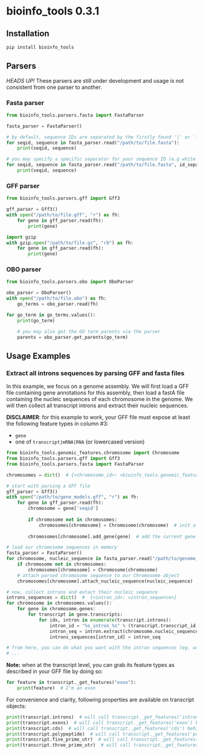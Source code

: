 # bioinfo_tools 0.3.1

## Installation

```bash
pip install bioinfo_tools
```

## Parsers

*HEADS UP!* These parsers are still under development and usage is not consistent from one parser to another.

### Fasta parser

```python
from bioinfo_tools.parsers.fasta import FastaParser

fasta_parser = FastaParser()

# by default, sequence IDs are separated by the firstly found '|' or ':'
for seqid, sequence in fasta_parser.read("/path/to/file.fasta"):
    print(seqid, sequence)

# you may specify a specific separator for your sequence ID (e.g white space):
for seqid, sequence in fasta_parser.read("/path/to/file.fasta", id_separator=" "):
    print(seqid, sequence)
```

### GFF parser

```python
from bioinfo_tools.parsers.gff import Gff3

gff_parser = Gff3()
with open("/path/to/file.gff", "r") as fh:
    for gene in gff_parser.read(fh):
        print(gene)

import gzip
with gzip.open("/path/to/file.gz", "rb") as fh:
    for gene in gff_parser.read(fh):
        print(gene)
```

### OBO parser


```python
from bioinfo_tools.parsers.obo import OboParser

obo_parser = OboParser()
with open("/path/to/file.obo") as fh:
    go_terms = obo_parser.read(fh)

for go_term in go_terms.values():
    print(go_term)

    # you may also get the GO term parents via the parser
    parents = obo_parser.get_parents(go_term)
```

## Usage Examples

### Extract all introns sequences by parsing GFF and fasta files

In this example, we focus on a genome assembly. We will first load a GFF file containing gene annotations for this 
assembly, then load a fastA file containing the nucleic sequences of each chromosome in the genome.
We will then collect all transcript introns and extract their nucleic sequences.

**__DISCLAIMER__**: for this example to work, your GFF file must expose at least the following feature types in column #3:
 - `gene`
 - one of `transcript|mRNA|RNA` (or lowercased version)
 

```python
from bioinfo_tools.genomic_features.chromosome import Chromosome
from bioinfo_tools.parsers.gff import Gff3
from bioinfo_tools.parsers.fasta import FastaParser

chromosomes = dict()  # {<chromosome_id>: <bioinfo_tools.genomic_features.Chromosome>}

# start with parsing a GFF file
gff_parser = Gff3()
with open("/path/to/gene_models.gff", "r") as fh:
    for gene in gff_parser.read(fh):
        chromosome = gene['seqid']
        
        if chromosome not in chromosomes:
            chromosomes[chromosome] = Chromosome(chromosome)  # init a new Chromosome object
        
        chromosomes[chromosome].add_gene(gene)  # add the current gene to our Chromosome object

# load our chromosome sequences in memory
fasta_parser = FastaParser()
for chromosome, nucleic_sequence in fasta_parser.read("/path/to/genome_chromosomes.fasta"):
    if chromosome not in chromosomes:
        chromosomes[chromosome] = Chromosome(chromosome)
    # attach parsed chromosome sequence to our Chromosome object
    chromosomes[chromosome].attach_nucleic_sequence(nucleic_sequence)

# now, collect introns and extact their nucleic sequence
introns_sequences = dict()  #  {<intron_id>: <intron_sequence>}
for chromosome in chromosomes.values():
    for gene in chromosome.genes:
        for transcript in gene.transcripts:
            for idx, intron in enumerate(transcript.introns):
                intron_id = "%s_intron_%s" % (transcript.transcript_id, idx)
                intron_seq = intron.extract(chromosome.nucleic_sequence)  # that we attached above
                introns_sequences[intron_id] = intron_seq

# from here, you can do what you want with the intron sequences (eg. write them to a fasta file, etc)
# ...
```

__Note:__ when at the transcript level, you can grab its feature types as described in your GFF file by doing so:
```python
for feature in transcript._get_features("exon"):
    print(feature)  # I'm an exon
```
For convenience and clarity, following properties are available on transcript objects:
```python
print(transcript.introns)  # will call transcript._get_features('intron') behind the scenes
print(transcript.exons)  # will call transcript._get_features('exon') behind the scenes
print(transcript.cds)  # will call transcript._get_features('cds') behind the scenes
print(transcript.polypeptide)  # will call transcript._get_features('polypeptide') behind the scenes
print(transcript.five_prime_utr)  # will call transcript._get_features('five_prime_utr') behind the scenes
print(transcript.three_prime_utr)  # will call transcript._get_features('three_prime_utr') behind the scenes
```